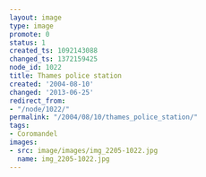 ```yaml
---
layout: image
type: image
promote: 0
status: 1
created_ts: 1092143088
changed_ts: 1372159425
node_id: 1022
title: Thames police station
created: '2004-08-10'
changed: '2013-06-25'
redirect_from:
- "/node/1022/"
permalink: "/2004/08/10/thames_police_station/"
tags:
- Coromandel
images:
- src: image/images/img_2205-1022.jpg
  name: img_2205-1022.jpg
---
```


